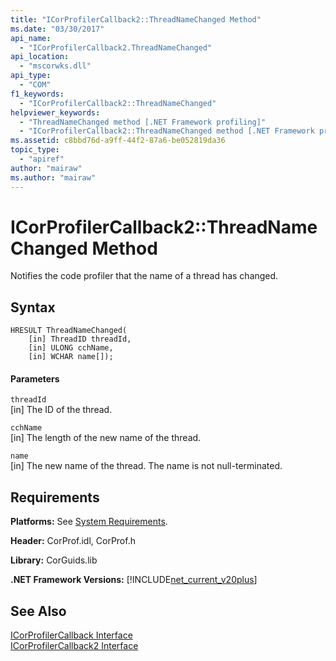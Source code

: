 ```yaml
---
title: "ICorProfilerCallback2::ThreadNameChanged Method"
ms.date: "03/30/2017"
api_name: 
  - "ICorProfilerCallback2.ThreadNameChanged"
api_location: 
  - "mscorwks.dll"
api_type: 
  - "COM"
f1_keywords: 
  - "ICorProfilerCallback2::ThreadNameChanged"
helpviewer_keywords: 
  - "ThreadNameChanged method [.NET Framework profiling]"
  - "ICorProfilerCallback2::ThreadNameChanged method [.NET Framework profiling]"
ms.assetid: c8bbd76d-a9ff-44f2-87a6-be052819da36
topic_type: 
  - "apiref"
author: "mairaw"
ms.author: "mairaw"
---
```

# ICorProfilerCallback2::ThreadNameChanged Method
Notifies the code profiler that the name of a thread has changed.  
  
## Syntax  
  
```  
HRESULT ThreadNameChanged(  
    [in] ThreadID threadId,  
    [in] ULONG cchName,  
    [in] WCHAR name[]);  
```  
  
#### Parameters  
 `threadId`  
 [in] The ID of the thread.  
  
 `cchName`  
 [in] The length of the new name of the thread.  
  
 `name`  
 [in] The new name of the thread. The name is not null-terminated.  
  
## Requirements  
 **Platforms:** See [System Requirements](../../../../docs/framework/get-started/system-requirements.md).  
  
 **Header:** CorProf.idl, CorProf.h  
  
 **Library:** CorGuids.lib  
  
 **.NET Framework Versions:** [!INCLUDE[net_current_v20plus](../../../../includes/net-current-v20plus-md.md)]  
  
## See Also  
 [ICorProfilerCallback Interface](../../../../docs/framework/unmanaged-api/profiling/icorprofilercallback-interface.md)  
 [ICorProfilerCallback2 Interface](../../../../docs/framework/unmanaged-api/profiling/icorprofilercallback2-interface.md)
